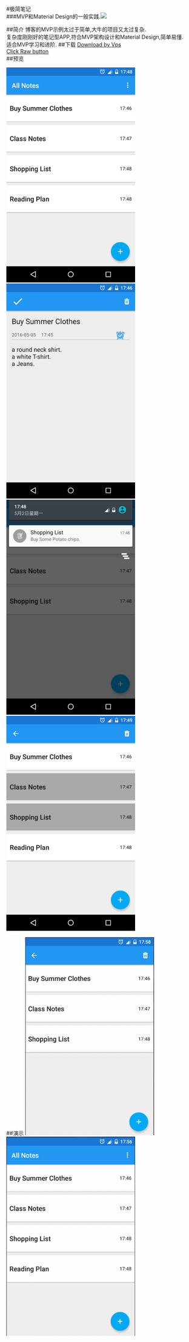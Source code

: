 #极简笔记  
###MVP和Material Design的一般实践.![](http://ww1.sinaimg.cn/large/b26fc81fgw1f3h7mucz7vg200m00m741.gif)  

##简介
博客的MVP示例太过于简单,大牛的项目又太过复杂.  
复杂度刚刚好的笔记型APP,符合MVP架构设计和Material Design,简单易懂.  
适合MVP学习和进阶.
##下载
[Download by Vps](http://182.254.156.215:8080/simple_note.apk)  
[Click Raw button](https://github.com/ExcaliburZ/SimpleNote/blob/master/apk/simple_note.apk)  
##预览

<img src="https://github.com/ExcaliburZ/SimpleNote/blob/master/screen_shot/list.png" width="340">
<img src="https://github.com/ExcaliburZ/SimpleNote/blob/master/screen_shot/add.png" width="340">
<img src="https://github.com/ExcaliburZ/SimpleNote/blob/master/screen_shot/reminder.png" width="340">
<img src="https://github.com/ExcaliburZ/SimpleNote/blob/master/screen_shot/multi.png" width="340">

##演示
<img src="https://github.com/ExcaliburZ/SimpleNote/blob/master/screen_shot/add.gif" width="340">
<img src="https://github.com/ExcaliburZ/SimpleNote/blob/master/screen_shot/multi.gif" width="340">


